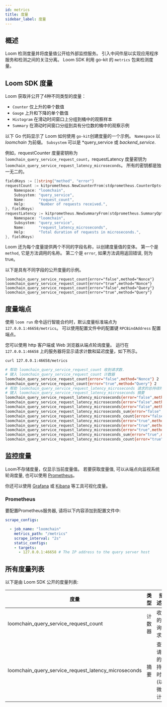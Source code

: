 ```yaml
---
id: metrics
title: 度量
sidebar_label: 度量
---
```

## 概述

Loom 检测度量并将度量值公开给外部监控服务。 引入中间件层以实现应用程序服务和检测之间的关注分离。 Loom SDK 利用 go-kit 的 `metrics` 包来检测度量。

## Loom SDK 度量

Loom 获取并公开了4种不同类型的度量：

- `Counter` 仅上升的单个数值
- `Gauge` 上升和下降的单个数值
- `Histogram` 在滑动时间窗口上分组到桶中的观察样本
- `Summary` 在滑动时间窗口分组到具有分位数的桶中的观察示例

以下 Go 代码显示了 Loom 如何使用 `go-kit`创建度量的一个示例。 `Namespace` 以 *loomchain* 为前缀。 `Subsystem` 可以是 *query_service 或 *backend_service*.

例如，requestCounter 度量密钥称为 `loomchain_query_service_request_count`，requestLatency 度量密钥为 `loomchain_query_service_request_latency_microseconds`。 所有的密钥都是独一无二的。

```Go
fieldKeys := []string{"method", "error"}
requestCount := kitprometheus.NewCounterFrom(stdprometheus.CounterOpts{
    Namespace: "loomchain",
    Subsystem: "query_service",
    Name:      "request_count",
    Help:      "Number of requests received.",
}, fieldKeys)
requestLatency := kitprometheus.NewSummaryFrom(stdprometheus.SummaryOpts{
    Namespace: "loomchain",
    Subsystem: "query_service",
    Name:      "request_latency_microseconds",
    Help:      "Total duration of requests in microseconds.",
}, fieldKeys)
```

Loom 还为每个度量提供两个不同的字段名称，以创建度量值的变体。 第一个是 `method`, 它是方法调用的名称。 第二个是 `error`, 如果方法调用返回错误, 则为 true。

以下是具有不同字段的公开度量的示例。

    loomchain_query_service_request_count{error="false",method="Nonce"} 
    loomchain_query_service_request_count{error="true",method="Nonce"} 
    loomchain_query_service_request_count{error="false",method="Query"}
    loomchain_query_service_request_count{error="true",method="Query"}
    

## 度量端点

使用 `loom run` 命令运行智能合约时，默认度量标准端点为`127.0.0.1:46658/metrics`。 可以使用配置文件中的配置键 `RPCBindAddress` 配置端点。

您可以使用 http 客户端或 Web 浏览器从端点轮询度量。 运行在 `127.0.0.1:46658` 上的服务器将显示请求计数和延迟度量，如下所示。

```sh
curl 127.0.0.1:46658/metrics

# 帮助 loomchain_query_service_request_count 收到请求数.
# 键入 loomchain_query_service_request_count 计数器
loomchain_query_service_request_count{error="false",method="Nonce"} 2
loomchain_query_service_request_count{error="true",method="Query"} 2
# 帮助 loomchain_query_service_request_latency_microseconds 请求的总持续时间（以微秒为单位）。
# 键入 loomchain_query_service_request_latency_microseconds 摘要
loomchain_query_service_request_latency_microseconds{error="false",method="Nonce",quantile="0.5"} 1.0352e-05
loomchain_query_service_request_latency_microseconds{error="false",method="Nonce",quantile="0.9"} 2.4728e-05
loomchain_query_service_request_latency_microseconds{error="false",method="Nonce",quantile="0.99"} 2.4728e-05
loomchain_query_service_request_latency_microseconds_sum{error="false",method="Nonce"} 3.508e-05
loomchain_query_service_request_latency_microseconds_count{error="false",method="Nonce"} 2
loomchain_query_service_request_latency_microseconds{error="true",method="Query",quantile="0.5"} 1.5574e-05
loomchain_query_service_request_latency_microseconds{error="true",method="Query",quantile="0.9"} 1.7501e-05
loomchain_query_service_request_latency_microseconds{error="true",method="Query",quantile="0.99"} 1.7501e-05
loomchain_query_service_request_latency_microseconds_sum{error="true",method="Query"} 3.3075000000000004e-05
loomchain_query_service_request_latency_microseconds_count{error="true",method="Query"} 2

```

## 监控度量

Loom不存储度量，仅显示当前度量值。 若要获取度量值, 可以从端点向监视系统轮询度量, 也可以使用 [Prometheus](https://prometheus.io/docs/prometheus/latest/installation/)。

你还可以使用 [Grafana](https://grafana.com/) 或 [Kibana](https://www.elastic.co/products/kibana) 等工具可视化度量。

### Prometheus

要配置Prometheus服务器, 请将以下内容添加到配置文件中:

```yaml
scrape_configs:

  - job_name: "loomchain"
    metrics_path: "/metrics"
    scrape_interval: "2s"
    static_configs:
    - targets:
      - 127.0.0.1:46658 # The IP address to the query server host
```

## 所有度量列表

以下是由 Loom SDK 公开的度量列表:

| 度量                                                       | 类型  | 描述：               |
| -------------------------------------------------------- | --- | ----------------- |
| loomchain_query_service_request_count                | 计数器 | 收到的查询请求数          |
| loomchain_query_service_request_latency_microseconds | 摘要  | 查询请求的总持续时间 (以微秒计) |